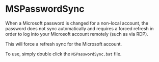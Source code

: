 # MSPasswordSync

When a Microsoft password is changed for a non-local account, the password does not sync automatically and requires a forced refresh in order to log into your Microsoft account remotely (such as via RDP).

This will force a refresh sync for the Microsoft account.

To use, simply double click the `MSPasswordSync.bat` file.